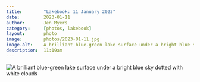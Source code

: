 ```yaml
---
title:        "Lakebook: 11 January 2023"
date:         2023-01-11
author:       Jen Myers
category:     [photos, lakebook]
layout:       photo
image:        photos/2023-01-11.jpg
image-alt:    A brilliant blue-green lake surface under a bright blue sky dotted with white clouds
description:  11:19am
---
```


<div><img alt="A brilliant blue-green lake surface under a bright blue sky dotted with white clouds" src="{{ site.baseurl }}/images/photos/2023-01-11.jpg" /></div>

